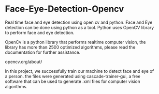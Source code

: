 # Face-Eye-Detection-Opencv
Real time face and eye detection using open cv and python. 
Face and Eye detection can be done using python as a tool. Python uses OpenCV library to perform face and eye detection.

OpenCv is a python library that performs realtime computer vision, the library has more than 2500 optimized algorithms, please read the documentation for further assistance.

opencv.org/about/

In this project, we successfully train our machine to detect face and eye of a person. the files were generated using cascade-trainer-gui, a free software that can be used to generate .xml files for computer vision algorithms.
